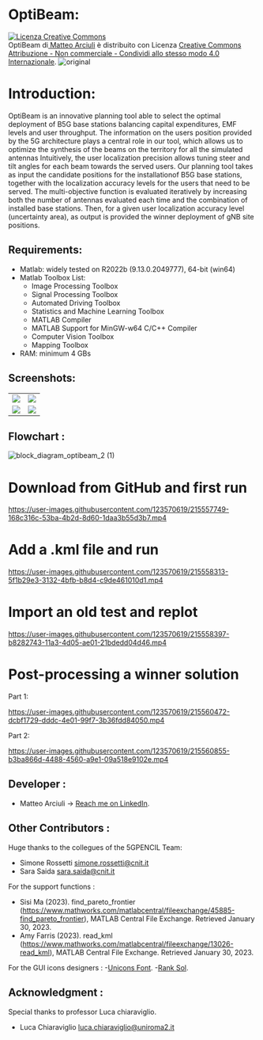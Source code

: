# OptiBeam:
<a rel="license" href="http://creativecommons.org/licenses/by-nc-sa/4.0/"><img alt="Licenza Creative Commons" style="border-width:0" src="https://i.creativecommons.org/l/by-nc-sa/4.0/88x31.png" /></a><br /><span xmlns:dct="http://purl.org/dc/terms/" property="dct:title">OptiBeam</span> di<a xmlns:cc="http://creativecommons.org/ns#" href="https://github.com/matteoarciuli/OptiBeam" property="cc:attributionName" rel="cc:attributionURL"> Matteo Arciuli</a> è distribuito con Licenza <a rel="license" href="http://creativecommons.org/licenses/by-nc-sa/4.0/">Creative Commons Attribuzione - Non commerciale - Condividi allo stesso modo 4.0 Internazionale</a>.
![original](https://user-images.githubusercontent.com/123570619/215446237-7766246c-6f76-4af5-ad99-504d51ebd536.png)

# Introduction:
OptiBeam is an innovative planning tool able to select the optimal deployment of B5G base stations balancing capital expenditures, EMF levels and user throughput. The information on the users position provided by the 5G architecture plays a central role in our tool, which allows us to optimize the synthesis of the beams on the territory for all the simulated antennas  Intuitively, the user localization precision allows tuning steer and tilt angles for each beam towards the served users. Our planning tool takes as input the candidate positions for the installationof B5G base stations, together with the localization accuracy levels for the users that need
to be served. The multi-objective function is evaluated iteratively by increasing both the number of antennas evaluated each time and the combination of installed base stations. Then, for a given user localization accuracy level (uncertainty area), as output is provided the winner deployment of gNB site positions.

## Requirements:
- Matlab: widely tested on R2022b (9.13.0.2049777), 64-bit (win64) 
- Matlab Toolbox List:
    * Image Processing Toolbox                             
    * Signal Processing Toolbox                          
    * Automated Driving Toolbox                            
    * Statistics and Machine Learning Toolbox           
    * MATLAB Compiler                           
    * MATLAB Support for MinGW-w64 C/C++ Compiler   
    * Computer Vision Toolbox                          
    * Mapping Toolbox       
- RAM: minimum 4 GBs

## Screenshots:
<table>
  <tr>
    <td><img src="https://user-images.githubusercontent.com/123570619/215516029-f54b5081-391e-47c1-a64f-732772df1b4a.png" ></td>
    <td><img src="https://user-images.githubusercontent.com/123570619/215516062-b621bbda-137c-4afb-beed-8086b3d5c084.png" ></td>
  </tr>
  <tr>
    <td><img src="https://user-images.githubusercontent.com/123570619/215516090-dcb2a696-a59f-4f55-ac7d-1934b2d151ec.png" ></td>
    <td><img src="https://user-images.githubusercontent.com/123570619/215516099-6f2d68c4-3c57-49b4-8721-1cd23bab68e3.png" ></td>
  </tr>
</table>

 



## Flowchart :
![block_diagram_optibeam_2 (1)](https://user-images.githubusercontent.com/123570619/215499084-4fb3c086-3062-4dfb-81a0-189faf890b84.png)


# Download from GitHub and first run


https://user-images.githubusercontent.com/123570619/215557749-168c316c-53ba-4b2d-8d60-1daa3b55d3b7.mp4

# Add a .kml file and run 


https://user-images.githubusercontent.com/123570619/215558313-5f1b29e3-3132-4bfb-b8d4-c9de461010d1.mp4

# Import an old test and replot 


https://user-images.githubusercontent.com/123570619/215558397-b8282743-11a3-4d05-ae01-21bdedd04d46.mp4

# Post-processing a winner solution 

Part 1:

https://user-images.githubusercontent.com/123570619/215560472-dcbf1729-dddc-4e01-99f7-3b36fdd84050.mp4

Part 2:


https://user-images.githubusercontent.com/123570619/215560855-b3ba866d-4488-4560-a9e1-09a518e9102e.mp4




## Developer :
- Matteo Arciuli -> [Reach me on LinkedIn](https://www.linkedin.com/in/matteo-arciuli-0733b4136/).

## Other Contributors :
Huge thanks to the collegues of the 5GPENCIL Team:
- Simone Rossetti <simone.rossetti@cnit.it>
- Sara Saida <sara.saida@cnit.it>

For the support functions :
- Sisi Ma (2023). find_pareto_frontier (https://www.mathworks.com/matlabcentral/fileexchange/45885-find_pareto_frontier), MATLAB Central File Exchange. Retrieved January 30, 2023. 
- Amy Farris (2023). read_kml (https://www.mathworks.com/matlabcentral/fileexchange/13026-read_kml), MATLAB Central File Exchange. Retrieved January 30, 2023. 

For the GUI icons designers :
-[Unicons Font](https://iconscout.com/contributors/unicons). 
-[Rank Sol](https://iconscout.com/contributors/promotion-king). 

## Acknowledgment :
Special thanks to professor Luca chiaraviglio.
- Luca Chiaraviglio <luca.chiaraviglio@uniroma2.it>

